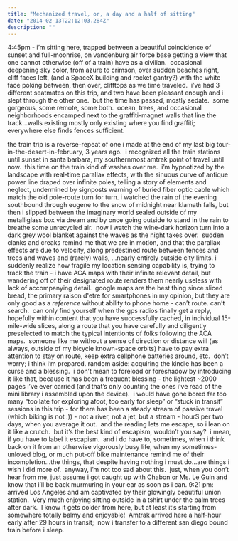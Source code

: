```yaml
---
title: "Mechanized travel, or, a day and a half of sitting"
date: "2014-02-13T22:12:03.284Z"
description: ""
---
```



4:45pm - i&rsquo;m sitting here, trapped between a beautiful coincidence of sunset and full-moonrise, on vandenburg air force base getting a view that one cannot otherwise (off of a train) have as a civilian.  occasional deepening sky color, from azure to crimson, over sudden beaches right, cliff faces left, (and a SpaceX building and rocket gantry?) with the white face poking between, then over, clifftops as we time traveled.  i&rsquo;ve had 3 different seatmates on this trip, and two have been pleasant enough and i slept through the other one.  but the time has passed, mostly sedate.  some gorgeous, some remote, some both.  ocean, trees, and occasional neighborhoods encamped next to the graffiti-magnet walls that line the track&hellip;walls existing mostly only existing where you find graffiti; everywhere else finds fences sufficient.

the train trip is a reverse-repeat of one i made at the end of my last big tour-in-the-desert-in-february, 3 years ago.  i recognized all the train stations until sunset in santa barbara, my southernmost amtrak point of travel until now.  this time on the train kind of washes over me.  i&rsquo;m hypnotized by the landscape with real-time parallax effects, with the sinuous curve of antique power line draped over infinite poles, telling a story of elements and neglect, undermined by signposts warning of buried fiber optic cable which match the old pole-route turn for turn.
i watched the rain of the evening southbound through eugene to the snow of midnight near klamath falls, but then i slipped between the imaginary world sealed outside of my metalliglass box via dream and by once going outside to stand in the rain to breathe some unrecycled air.  now i watch the wine-dark horizon turn into a dark grey wool blanket against the waves as the night takes over.  sudden clanks and creaks remind me that we are in motion, and that the parallax effects are due to velocity, along predestined route between fences and trees and waves and (rarely) walls, &hellip;nearly entirely outside city limits.
i suddenly realize how fragile my location sensing capability is, trying to track the train - i have ACA maps with their infinite relevant detail, but wandering off of their designated route renders them nearly useless with lack of accompanying detail.  google maps are the best thing since sliced bread, the primary raison d'etre for smartphones in my opinion, but they are only good as a *reference* without ability to phone home - can&rsquo;t route. can&rsquo;t search.  can only find yourself when the gps radios finally get a reply, hopefully within content that you have successfully cached, in individual 15-mile-wide slices, along a route that you have carefully and diligently preselected to match the typical intentionts of folks following the ACA maps.  someone like me without a sense of direction or distance will (as always, outside of my bicycle known-space orbits) have to pay extra attention to stay on route, keep extra cellphone batteries around, etc.  don&rsquo;t worry; i think i&rsquo;m prepared.
random aside: acquiring the kindle has been a curse and a blessing.  i don&rsquo;t mean to foreload or foreshadow by introducing it like that, because it has been a frequent blessing - the lightest ~2000 pages i&rsquo;ve ever carried (and that&rsquo;s only counting the ones i&rsquo;ve read of the mini library i assembled upon the device).  i would have gone bored far too many &ldquo;too late for exploring afoot, too early for sleep&rdquo; or &ldquo;stuck in transit&rdquo; sessions in this trip - for there has been a steady stream of passive travel (which biking is not :)) - not a river, not a jet, but a stream - hourS per two days, when you average it out.  and the reading lets me escape, so i lean on it like a crutch.  but it&rsquo;s the best kind of escapism, wouldn&rsquo;t you say?  i mean, if you have to label it escapism.  and i do have to, sometimes, when i think back on it from an otherwise vigorously busy life, when my sometimes-unloved blog, or much put-off bike maintenance remind me of their incompletion&hellip;the things, that despite having nothing i must do&hellip;are things i wish i did more of.  anyway, i&rsquo;m not too sad about this.  just, when you don&rsquo;t hear from me, just assume i got caught up with Chabon or Ms. Le Guin and know that i&rsquo;ll be back murmuring in your ear as soon as i can.
9:21 pm: arrived Los Angeles and am captivated by their glowingly beautiful union station.  Very much enjoying sitting outside in a tshirt under the palm trees after dark.  I know it gets colder from here, but at least it&rsquo;s starting from somewhere totally balmy and enjoyable!  Amtrak arrived here a half-hour early after 29 hours in transit;  now i transfer to a different san diego bound train before i sleep.
